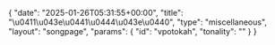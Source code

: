 {
    "date": "2025-01-26T05:31:55+00:00",
    "title": "\u0411\u043e\u0441\u0444\u043e\u0440",
    "type": "miscellaneous",
    "layout": "songpage",
    "params": {
        "id": "vpotokah",
        "tonality": ""
    }
}